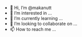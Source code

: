 - 👋 Hi, I’m @makanutt
- 👀 I’m interested in ...
- 🌱 I’m currently learning ...
- 💞️ I’m looking to collaborate on ...
- 📫 How to reach me ...

<!---
makanutt/makanutt is a ✨ special ✨ repository because its `README.md` (this file) appears on your GitHub profile.
You can click the Preview link to take a look at your changes.
--->
